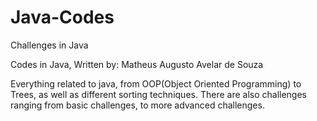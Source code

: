 # Java-Codes
Challenges in Java

Codes in Java, Written by: Matheus Augusto Avelar de Souza

Everything related to java, from OOP(Object Oriented Programming) to Trees, as well as different sorting techniques.
There are also challenges ranging from basic challenges, to more advanced challenges.
